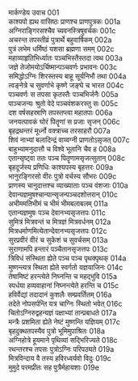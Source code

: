 मार्कण्डेय उवाच	001  
काश्यपो ह्यथ वासिष्ठः प्राणश्च प्राणपुत्रकः	001a  
अग्निराङ्गिरसश्चैव च्यवनस्त्रिषुवर्चकः	001c  
अचरन्त तपस्तीव्रं पुत्रार्थे बहुवार्षिकम्	002a  
पुत्रं लभेम धर्मिष्ठं यशसा ब्रह्मणा समम्	002c  
महाव्याहृतिभिर्ध्यातः पञ्चभिस्तैस्तदा त्वथ	003a  
जज्ञे तेजोमयोऽर्चिष्मान्पञ्चवर्णः प्रभावनः	003c  
समिद्धोऽग्निः शिरस्तस्य बाहू सूर्यनिभौ तथा	004a  
त्वङ्नेत्रे च सुवर्णाभे कृष्णे जङ्घे च भारत	004c  
पञ्चवर्णः स तपसा कृतस्तैः पञ्चभिर्जनैः	005a  
पाञ्चजन्यः श्रुतो वेदे पञ्चवंशकरस्तु सः	005c  
दश वर्षसहस्राणि तपस्तप्त्वा महातपाः	006a  
जनयत्पावकं घोरं पितॄणां स प्रजाः सृजन्	006c  
बृहद्रथन्तरं मूर्ध्नो वक्त्राच्च तरसाहरौ	007a  
शिवं नाभ्यां बलादिन्द्रं वाय्वग्नी प्राणतोऽसृजत्	007c  
बाहुभ्यामनुदात्तौ च विश्वे भूतानि चैव ह	008a  
एतान्सृष्ट्वा ततः पञ्च पितॄणामसृजत्सुतान्	008c  
बृहदूर्जस्य प्रणिधिः काश्यपस्य बृहत्तरः	009a  
भानुरङ्गिरसो वीरः पुत्रो वर्चस्य सौभरः	009c  
प्राणस्य चानुदात्तश्च व्याख्याताः पञ्च वंशजाः	010a  
देवान्यज्ञमुषश्चान्यान्सृजन्पञ्चदशोत्तरान्	010c  
अभीममतिभीमं च भीमं भीमबलाबलम्	011a  
एतान्यज्ञमुषः पञ्च देवानभ्यसृजत्तपः	011c  
सुमित्रं मित्रवन्तं च मित्रज्ञं मित्रवर्धनम्	012a  
मित्रधर्माणमित्येतान्देवानभ्यसृजत्तपः	012c  
सुरप्रवीरं वीरं च सुकेशं च सुवर्चसम्	013a  
सुराणामपि हन्तारं पञ्चैतानसृजत्तपः	013c  
त्रिविधं संस्थिता ह्येते पञ्च पञ्च पृथक्पृथक्	014a  
मुष्णन्त्यत्र स्थिता ह्येते स्वर्गतो यज्ञयाजिनः	014c  
तेषामिष्टं हरन्त्येते निघ्नन्ति च महद्भुवि	015a  
स्पर्धया हव्यवाहानां निघ्नन्त्येते हरन्ति च	015c  
हविर्वेद्यां तदादानं कुशलैः सम्प्रवर्तितम्	016a  
तदेते नोपसर्पन्ति यत्र चाग्निः स्थितो भवेत्	016c  
चितोऽग्निरुद्वहन्यज्ञं पक्षाभ्यां तान्प्रबाधते	017a  
मन्त्रैः प्रशमिता ह्येते नेष्टं मुष्णन्ति यज्ञियम्	017c  
बृहदुक्थतपस्यैव पुत्रो भूमिमुपाश्रितः	018a  
अग्निहोत्रे हूयमाने पृथिव्यां सद्भिरिज्यते	018c  
रथन्तरश्च तपसः पुत्रोऽग्निः परिपठ्यते	019a  
मित्रविन्दाय वै तस्य हविरध्वर्यवो विदुः	019c  
मुमुदे परमप्रीतः सह पुत्रैर्महायशाः	019e  
